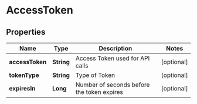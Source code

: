 # AccessToken

## Properties
Name | Type | Description | Notes
------------ | ------------- | ------------- | -------------
**accessToken** | **String** | Access Token used for API calls |  [optional]
**tokenType** | **String** | Type of Token |  [optional]
**expiresIn** | **Long** | Number of seconds before the token expires |  [optional]
